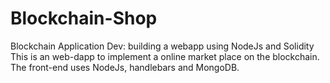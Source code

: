 # Blockchain-Shop
Blockchain Application Dev: building a webapp using NodeJs and Solidity
This is an web-dapp to implement a online market place on the blockchain. The front-end uses NodeJs, handlebars and MongoDB.
